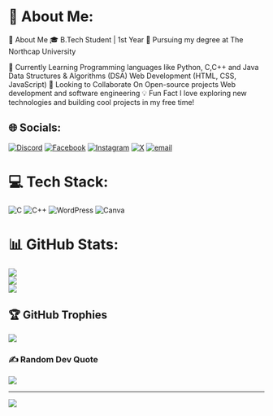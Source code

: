 # 💫 About Me:
🚀 About Me
🎓 B.Tech Student | 1st Year
📍 Pursuing my degree at The Northcap University

🌱 Currently Learning
Programming languages like Python, C,C++ and Java
Data Structures & Algorithms (DSA)
Web Development (HTML, CSS, JavaScript)
🤝 Looking to Collaborate On
Open-source projects
Web development and software engineering
💡 Fun Fact
I love exploring new technologies and building cool projects in my free time!


## 🌐 Socials:
[![Discord](https://img.shields.io/badge/Discord-%237289DA.svg?logo=discord&logoColor=white)](https://discord.gg/nikhildhuria01) [![Facebook](https://img.shields.io/badge/Facebook-%231877F2.svg?logo=Facebook&logoColor=white)](https://facebook.com/NikhilDhuria) [![Instagram](https://img.shields.io/badge/Instagram-%23E4405F.svg?logo=Instagram&logoColor=white)](https://instagram.com/nikhildhuria01) [![X](https://img.shields.io/badge/X-black.svg?logo=X&logoColor=white)](https://x.com/NikhilDhuria01) [![email](https://img.shields.io/badge/Email-D14836?logo=gmail&logoColor=white)](mailto:nikhildhuria01@gmail.com) 

# 💻 Tech Stack:
![C](https://img.shields.io/badge/c-%2300599C.svg?style=for-the-badge&logo=c&logoColor=white) ![C++](https://img.shields.io/badge/c++-%2300599C.svg?style=for-the-badge&logo=c%2B%2B&logoColor=white) ![WordPress](https://img.shields.io/badge/WordPress-%23117AC9.svg?style=for-the-badge&logo=WordPress&logoColor=white) ![Canva](https://img.shields.io/badge/Canva-%2300C4CC.svg?style=for-the-badge&logo=Canva&logoColor=white)
# 📊 GitHub Stats:
![](https://github-readme-stats.vercel.app/api?username=Nikhildhuria01&theme=dark&hide_border=false&include_all_commits=false&count_private=false)<br/>
![](https://github-readme-streak-stats.herokuapp.com/?user=Nikhildhuria01&theme=dark&hide_border=false)<br/>
![](https://github-readme-stats.vercel.app/api/top-langs/?username=Nikhildhuria01&theme=dark&hide_border=false&include_all_commits=false&count_private=false&layout=compact)

## 🏆 GitHub Trophies
![](https://github-profile-trophy.vercel.app/?username=Nikhildhuria01&theme=radical&no-frame=false&no-bg=false&margin-w=4)

### ✍️ Random Dev Quote
![](https://quotes-github-readme.vercel.app/api?type=horizontal&theme=radical)

---
[![](https://visitcount.itsvg.in/api?id=Nikhildhuria01&icon=9&color=10)](https://visitcount.itsvg.in)

<!-- Proudly created with GPRM ( https://gprm.itsvg.in ) -->
